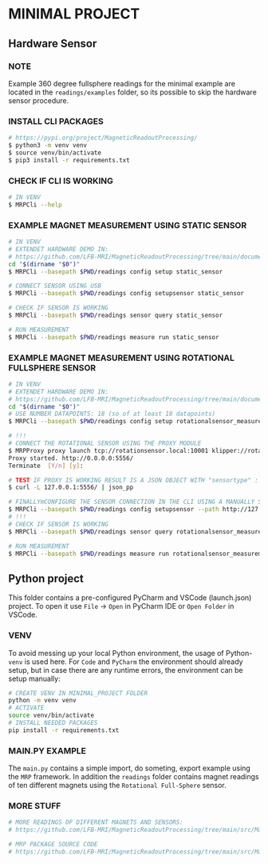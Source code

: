 # MINIMAL PROJECT



## Hardware Sensor

### NOTE

Example 360 degree fullsphere readings for the minimal example are located in the `readings/examples` folder, so its possible to skip the hardware sensor procedure.

### INSTALL CLI PACKAGES

```bash
# https://pypi.org/project/MagneticReadoutProcessing/
$ python3 -m venv venv
$ source venv/bin/activate
$ pip3 install -r requirements.txt
```

### CHECK IF CLI IS WORKING
```bash
# IN VENV
$ MRPCli --help
```

### EXAMPLE MAGNET MEASUREMENT USING STATIC SENSOR

```bash
# IN VENV
# EXTENDET HARDWARE DEMO IN:
# https://github.com/LFB-MRI/MagneticReadoutProcessing/tree/main/documentation/colloquium/demo
cd "$(dirname "$0")"
$ MRPCli --basepath $PWD/readings config setup static_sensor

# CONNECT SENSOR USING USB
$ MRPCli --basepath $PWD/readings config setupsensor static_sensor

# CHECK IF SENSOR IS WORKING
$ MRPCli --basepath $PWD/readings sensor query static_sensor

# RUN MEASUREMENT
$ MRPCli --basepath $PWD/readings measure run static_sensor
```

### EXAMPLE MAGNET MEASUREMENT USING ROTATIONAL FULLSPHERE SENSOR

```bash
# IN VENV
# EXTENDET HARDWARE DEMO IN:
# https://github.com/LFB-MRI/MagneticReadoutProcessing/tree/main/documentation/colloquium/demo
cd "$(dirname "$0")"
# USE NUMBER DATAPOINTS: 18 (so of at least 18 datapoints)
$ MRPCli --basepath $PWD/readings config setup rotationalsensor_measurement

# !!!
# CONNECT THE ROTATIONAL SENSOR USING THE PROXY MODULE
$ MRPProxy proxy launch tcp://rotationsensor.local:10001 klipper://rotationsensor.local:80 --disbaleprecheck 0
Proxy started. http://0.0.0.0:5556/
Terminate  [Y/n] [y]: 

# TEST IF PROXY IS WORKING RESULT IS A JSON OBJECT WITH "sensortype" : "rotationsensor"
$ curl -L 127.0.0.1:5556/ | json_pp

# FINALLYmCONFIGURE THE SENSOR CONNECTION IN THE CLI USING A MANUALLY SPECIFIED IP
$ MRPCli --basepath $PWD/readings config setupsensor --path http://127.0.0.1:5556 rotationalsensor_measurement
# !!!
# CHECK IF SENSOR IS WORKING
$ MRPCli --basepath $PWD/readings sensor query rotationalsensor_measurement

# RUN MEASUREMENT
$ MRPCli --basepath $PWD/readings measure run rotationalsensor_measurement
```


## Python project

This folder contains a pre-configured PyCharm and VSCode (launch.json) project. To open it use `File` -> `Open` in PyCharm IDE or `Open Folder` in VSCode.

###  VENV

To avoid messing up your local Python environment, the usage of Python-`venv` is used here.
For `Code` and `PyCharm` the environment should already setup, but in case there are any runtime errors, the environment can be setup manually:

```bash
# CREATE VENV IN MINIMAL_PROJECT FOLDER
python -m venv venv
# ACTIVATE
source venv/bin/activate
# INSTALL NEEDED PACKAGES
pip install -r requirements.txt
```



### MAIN.PY EXAMPLE
The `main.py` contains a simple import, do someting, export example using the `MRP` framework.
In addition the `readings` folder contains magnet readings of ten different magnets using the `Rotational Full-Sphere` sensor.



### MORE STUFF


```bash
# MORE READINGS OF DIFFERENT MAGNETS AND SENSORS:
# https://github.com/LFB-MRI/MagneticReadoutProcessing/tree/main/src/MagneticReadoutProcessing/readings

# MRP PACKAGE SOURCE CODE
# https://github.com/LFB-MRI/MagneticReadoutProcessing/tree/main/src/MagneticReadoutProcessing/MRP
```
